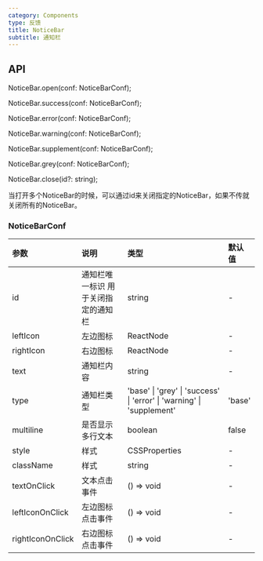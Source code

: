```yaml
---
category: Components
type: 反馈
title: NoticeBar
subtitle: 通知栏
---
```


## API

NoticeBar.open(conf: NoticeBarConf);

NoticeBar.success(conf: NoticeBarConf);

NoticeBar.error(conf: NoticeBarConf);

NoticeBar.warning(conf: NoticeBarConf);

NoticeBar.supplement(conf: NoticeBarConf);

NoticeBar.grey(conf: NoticeBarConf);

NoticeBar.close(id?: string); 

当打开多个NoticeBar的时候，可以通过id来关闭指定的NoticeBar，如果不传就关闭所有的NoticeBar。

### NoticeBarConf 

| 参数             | 说明                                | 类型                                                                  | 默认值 |
| :--------------- | :---------------------------------- | :-------------------------------------------------------------------- | :----- |
| id               | 通知栏唯一标识 用于关闭指定的通知栏 | string                                                                | -      |
| leftIcon         | 左边图标                            | ReactNode                                                             | -      |
| rightIcon        | 右边图标                            | ReactNode                                                             | -      |
| text             | 通知栏内容                          | string                                                                | -      |
| type             | 通知栏类型                          | 'base' \| 'grey' \| 'success' \| 'error' \| 'warning' \| 'supplement' | 'base' |
| multiline        | 是否显示多行文本                    | boolean                                                               | false  |
| style            | 样式                                | CSSProperties                                                         | -      |
| className        | 样式                                | string                                                                | -      |
| textOnClick      | 文本点击事件                        | () => void                                                            | -      |
| leftIconOnClick  | 左边图标点击事件                    | () => void                                                            | -      |
| rightIconOnClick | 右边图标点击事件                    | () => void                                                            | -      |
